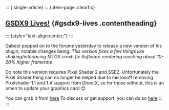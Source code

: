::: {.single-article}
::: {.item-page .clearfix}
## [GSDX9 Lives!](/137-gsdx9-lives.html) {#gsdx9-lives .contentheading}

::: {style="text-align:center;"}
:::

Gabest popped on to the forums yesterday to release a new version of his
plugin, notable changes being:
*This version fixes a few things like shaking/interlacing
MTGS crash fix
Software rendering reaching about 10-20% higher framerate*

Do note this version requires Pixel Shader 2 and SSE2. Unfortunately the
Pixel Shader thing can no longer be helped due to microsoft removing
Pixelshader 1.1 and 1.4 support from DirectX, so for those without, this
is an omen to update your graphics card
😊

You can grab it from [here](/download/viewcategory/38-plugins.html)
To discuss or get support, you can do so
[here](http://forums.pcsx2.net/Thread-GSdx)
:::
:::
